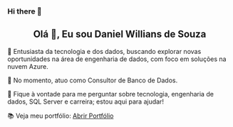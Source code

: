 ### Hi there 👋

<h2 align="center">Olá 👋, Eu sou Daniel Willians de Souza</h2>

👋 Entusiasta da tecnologia e dos dados, buscando explorar novas oportunidades na área de engenharia de dados, com foco em soluções na nuvem Azure.

🔭 No momento, atuo como Consultor de Banco de Dados.

💬 Fique à vontade para me perguntar sobre tecnologia, engenharia de dados, SQL Server e carreira; estou aqui para ajudar!

📚 Veja meu portfólio: [Abrir Portfólio]([https://danielwisouza.github.io/](https://danielwisouza.github.io/#projects))

